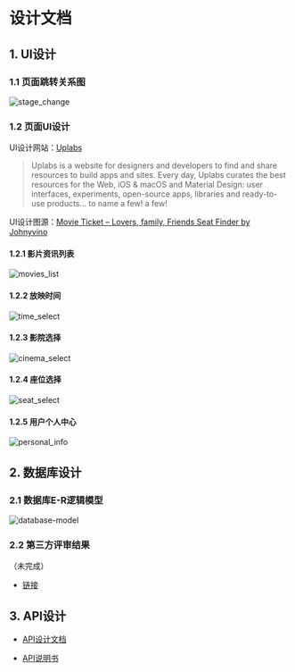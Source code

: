# 设计文档

## 1. UI设计

### 1.1 页面跳转关系图

![stage_change](https://github.com/SYSU-BronzeTiki/Documents/blob/master/image/state_change.png)

### 1.2 页面UI设计

UI设计网站：[Uplabs](https://www.uplabs.com/)

>Uplabs is a website for designers and developers to find and share resources to build apps and sites.
>Every day, Uplabs curates the best resources for the Web, iOS & macOS and Material Design: user interfaces, experiments, open-source apps, libraries and ready-to-use products… to name a few! a few!

UI设计图源：[Movie Ticket – Lovers, family, Friends Seat Finder
by Johnyvino](https://www.uplabs.com/posts/movie-ticket-lovers-family-friends-seat-finder)


#### 1.2.1 影片资讯列表

![movies_list](https://github.com/SYSU-BronzeTiki/Documents/blob/master/image/UI/movies_list.png)

#### 1.2.2 放映时间

![time_select](https://github.com/SYSU-BronzeTiki/Documents/blob/master/image/UI/time_select.png)

#### 1.2.3 影院选择

![cinema_select](https://github.com/SYSU-BronzeTiki/Documents/blob/master/image/UI/cinema_select.png)

#### 1.2.4 座位选择

![seat_select](https://github.com/SYSU-BronzeTiki/Documents/blob/master/image/UI/seat_select.png)

#### 1.2.5 用户个人中心

![personal_info](https://github.com/SYSU-BronzeTiki/Documents/blob/master/image/UI/personal_info.png)

## 2. 数据库设计

### 2.1 数据库E-R逻辑模型

![database-model](https://github.com/SYSU-BronzeTiki/Documents/blob/master/image/database/Logic-ER.png)

### 2.2 第三方评审结果

（未完成）

* [链接]()


## 3. API设计

* [API设计文档](https://bronzetiki.docs.apiary.io/#reference/0/2)

* [API说明书](https://www.showdoc.cc/web/#/67895844684111)


